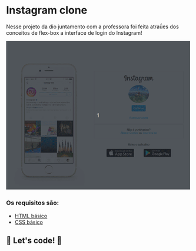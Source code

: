 # Instagram clone 

Nesse projeto da dio juntamento com a professora foi feita atraǘes dos conceitos de flex-box a interface de login do Instagram! 

<img src="./modelo.gif" width="500">

### Os requisitos são:

* [HTML básico](https://www.w3schools.com/html/)
* [CSS básico](https://developer.mozilla.org/pt-BR/docs/Web/CSS)

## 🚀 Let's code! 🚀
